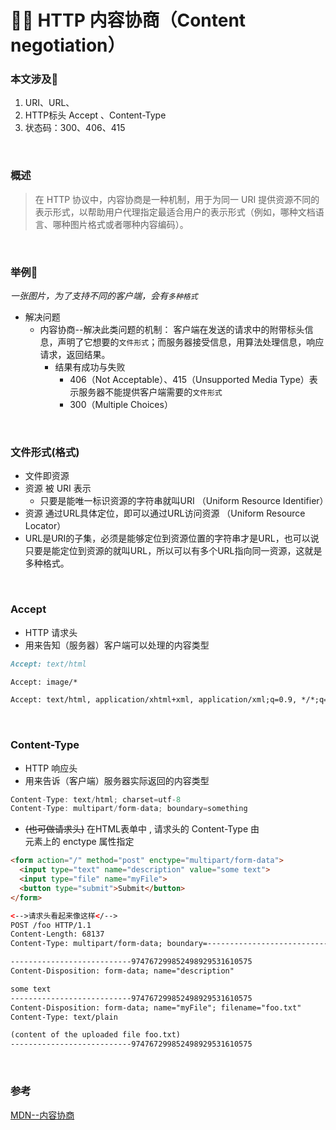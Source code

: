 # 🤜🤛 HTTP 内容协商（Content negotiation）

### 本文涉及🔗

1. URI、URL、
2. HTTP标头 Accept 、Content-Type
3. 状态码：300、406、415

<br/>

### 概述

> 在 HTTP 协议中，内容协商是一种机制，用于为同一 URI 提供资源不同的表示形式，以帮助用户代理指定最适合用户的表示形式（例如，哪种文档语言、哪种图片格式或者哪种内容编码）。

<br/>

### 举例🌰

*一张图片，为了支持不同的客户端，会有`多种格式`* 

- 解决问题
  - 内容协商--解决此类问题的机制： 客户端在发送的请求中的附带标头信息，声明了它想要的`文件形式`；而服务器接受信息，用算法处理信息，响应请求，返回结果。
    - 结果有成功与失败
      - 406（Not Acceptable）、415（Unsupported Media Type）表示服务器不能提供客户端需要的`文件形式` 
      - 300（Multiple Choices）

<br/>

### 文件形式(格式)

- 文件即资源 
- 资源 被 URI 表示 
  - 只要是能唯一标识资源的字符串就叫URI （Uniform Resource Identifier）
- 资源 通过URL具体定位，即可以通过URL访问资源  （Uniform Resource Locator）
- URL是URI的子集，必须是能够定位到资源位置的字符串才是URL，也可以说只要是能定位到资源的就叫URL，所以可以有多个URL指向同一资源，这就是多种格式。

<br/>

### Accept

- HTTP 请求头
- 用来告知（服务器）客户端可以处理的内容类型

```markdown
Accept: text/html

Accept: image/*

Accept: text/html, application/xhtml+xml, application/xml;q=0.9, */*;q=0.8
```

<br/>

### Content-Type 

- HTTP 响应头    
- 用来告诉（客户端）服务器实际返回的内容类型 

```javascript
Content-Type: text/html; charset=utf-8
Content-Type: multipart/form-data; boundary=something
```

- ~~(也可做请求头)~~  在HTML表单中 , 请求头的 Content-Type 由<form>元素上的 enctype 属性指定

```html
<form action="/" method="post" enctype="multipart/form-data">
  <input type="text" name="description" value="some text">
  <input type="file" name="myFile">
  <button type="submit">Submit</button>
</form>

<-->请求头看起来像这样</-->
POST /foo HTTP/1.1
Content-Length: 68137
Content-Type: multipart/form-data; boundary=---------------------------974767299852498929531610575

---------------------------974767299852498929531610575
Content-Disposition: form-data; name="description"

some text
---------------------------974767299852498929531610575
Content-Disposition: form-data; name="myFile"; filename="foo.txt"
Content-Type: text/plain

(content of the uploaded file foo.txt)
---------------------------974767299852498929531610575
```

<br/>

### 参考 

[MDN--内容协商](https://developer.mozilla.org/zh-CN/docs/Web/HTTP/Content_negotiation) 
